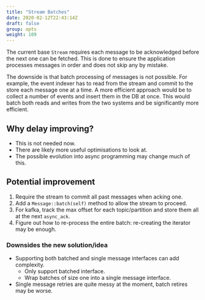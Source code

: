 ```yaml
---
title: "Stream Batches"
date: 2020-02-12T22:43:14Z
draft: false
group: opts
weight: 109
---
```


The current base `Stream` requires each message to be acknowledged before the next one can be fetched.
This is done to ensure the application processes messages in order and does not skip any by mistake.

The downside is that batch processing of messages is not possible.
For example, the event indexer has to read from the stream and commit to the store each message one at a time.
A more efficient approach would be to collect a number of events and insert them in the DB at once.
This would batch both reads and writes from the two systems and be significantly more efficient.

## Why delay improving?

* This is not needed now.
* There are likely more useful optimisations to look at.
* The possible evolution into async programming may change much of this.

## Potential improvement

1. Require the stream to commit all past messages when acking one.
2. Add a `Message::batch(self)` method to allow the stream to proceed.
3. For kafka, track the max offset for each topic/partition and store them all at the next `async_ack`.
4. Figure out how to re-process the entire batch: re-creating the iterator may be enough.

### Downsides the new solution/idea

* Supporting both batched and single message interfaces can add complexity.
  * Only support batched interface.
  * Wrap batches of size one into a single message interface.
* Single message retries are quite messy at the moment, batch retires may be worse.
